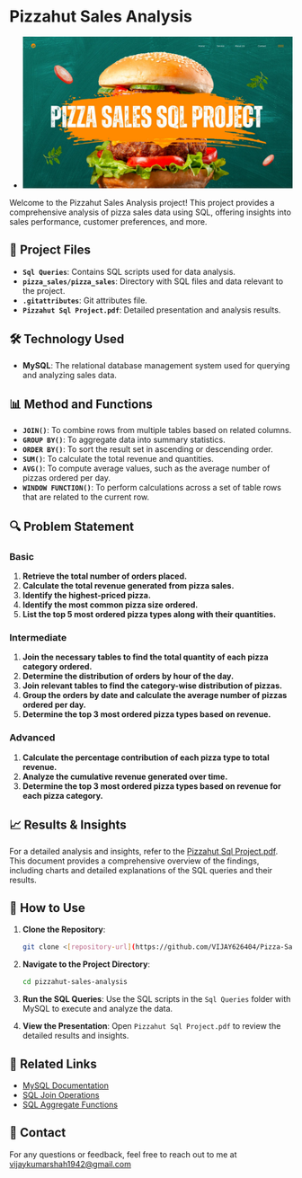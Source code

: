 # Pizzahut Sales Analysis
- <img src="https://github.com/VIJAY626404/Pizza-Sales-Analysis-by-SQL/blob/main/pizzahut.jpg" alt="Output Example" width="1000"/>

Welcome to the Pizzahut Sales Analysis project! This project provides a comprehensive analysis of pizza sales data using SQL, offering insights into sales performance, customer preferences, and more.

## 📂 Project Files

- **`Sql Queries`**: Contains SQL scripts used for data analysis.
- **`pizza_sales/pizza_sales`**: Directory with SQL files and data relevant to the project.
- **`.gitattributes`**: Git attributes file.
- **`Pizzahut Sql Project.pdf`**: Detailed presentation and analysis results.

## 🛠️ Technology Used

- **MySQL**: The relational database management system used for querying and analyzing sales data.

## 📊 Method and Functions

- **`JOIN()`**: To combine rows from multiple tables based on related columns.
- **`GROUP BY()`**: To aggregate data into summary statistics.
- **`ORDER BY()`**: To sort the result set in ascending or descending order.
- **`SUM()`**: To calculate the total revenue and quantities.
- **`AVG()`**: To compute average values, such as the average number of pizzas ordered per day.
- **`WINDOW FUNCTION()`**: To perform calculations across a set of table rows that are related to the current row.

## 🔍 Problem Statement

### Basic

1. **Retrieve the total number of orders placed.**
2. **Calculate the total revenue generated from pizza sales.**
3. **Identify the highest-priced pizza.**
4. **Identify the most common pizza size ordered.**
5. **List the top 5 most ordered pizza types along with their quantities.**

### Intermediate

1. **Join the necessary tables to find the total quantity of each pizza category ordered.**
2. **Determine the distribution of orders by hour of the day.**
3. **Join relevant tables to find the category-wise distribution of pizzas.**
4. **Group the orders by date and calculate the average number of pizzas ordered per day.**
5. **Determine the top 3 most ordered pizza types based on revenue.**

### Advanced

1. **Calculate the percentage contribution of each pizza type to total revenue.**
2. **Analyze the cumulative revenue generated over time.**
3. **Determine the top 3 most ordered pizza types based on revenue for each pizza category.**

## 📈 Results & Insights

For a detailed analysis and insights, refer to the [Pizzahut Sql Project.pdf](Pizzahut%20Sql%20Project.pdf). This document provides a comprehensive overview of the findings, including charts and detailed explanations of the SQL queries and their results.

## 🚀 How to Use

1. **Clone the Repository**:
    ```bash
    git clone <[repository-url](https://github.com/VIJAY626404/Pizza-Sales-Analysis-by-SQL.git)>
    ```

2. **Navigate to the Project Directory**:
    ```bash
    cd pizzahut-sales-analysis
    ```

3. **Run the SQL Queries**:
    Use the SQL scripts in the `Sql Queries` folder with MySQL to execute and analyze the data.

4. **View the Presentation**:
    Open `Pizzahut Sql Project.pdf` to review the detailed results and insights.

## 🔗 Related Links

- [MySQL Documentation](https://dev.mysql.com/doc/)
- [SQL Join Operations](https://www.w3schools.com/sql/sql_join.asp)
- [SQL Aggregate Functions](https://www.w3schools.com/sql/sql_func_aggregate.asp)

## 📩 Contact

For any questions or feedback, feel free to reach out to me at vijaykumarshah1942@gmail.com
